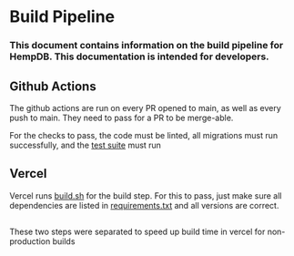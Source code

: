 # Build Pipeline

### This document contains information on the build pipeline for HempDB. This documentation is intended for developers.

## Github Actions

The github actions are run on every PR opened to main, as well as every push to main. They need to pass for a PR to be merge-able. 

For the checks to pass, the code must be linted, all migrations must run successfully, and the [test suite](/helloworld/tests.py) must run

## Vercel

Vercel runs [build.sh](/build.sh) for the build step. For this to pass, just make sure all dependencies are listed in [requirements.txt](/requirements.txt) and all versions are correct. 

## 

These two steps were separated to speed up build time in vercel for non-production builds
